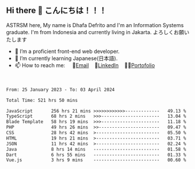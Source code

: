 ## Hi there 👋 こんにちは！！！
ASTRSM here, My name is Dhafa Defrito and I'm an Information Systems graduate. I'm from Indonesia and currently living in Jakarta. よろしくお願いたします

- 🔭 I’m a proficient front-end web developer.
- 🌱 I’m currently learning Japanese(日本語).
- 📫 How to reach me: &nbsp;&nbsp;&nbsp;&nbsp;📧[Email](ddefrito@gmail.com)&nbsp;&nbsp;&nbsp;&nbsp;💼[LinkedIn](https://www.linkedin.com/in/dhafa-defrita-rama-yudistira-9357a9229/)&nbsp;&nbsp;&nbsp;&nbsp;👨‍🎨[Portofolio](https://ddefrito.vercel.app/)
<br>
<!-- <p align="left">
<a href="https://github.com/ASTRSM">
  <img height="180em" src="https://github-readme-stats-eight-theta.vercel.app/api?username=ASTRSM&show_icons=true&theme=dracula&include_all_commits=true&count_private=true"/>
  <img height="180em" src="https://github-readme-stats-eight-theta.vercel.app/api/top-langs/?username=ASTRSM&layout=compact&langs_count=8&theme=dracula"/>
</a>
</p> -->

<!--START_SECTION:waka-->

```txt
From: 25 January 2023 - To: 03 April 2024

Total Time: 521 hrs 50 mins

JavaScript       256 hrs 21 mins >>>>>>>>>>>>-------------   49.13 %
TypeScript       68 hrs 2 mins   >>>----------------------   13.04 %
Blade Template   58 hrs 19 mins  >>>----------------------   11.18 %
PHP              49 hrs 26 mins  >>-----------------------   09.47 %
CSS              28 hrs 42 mins  >------------------------   05.50 %
HTML             19 hrs 21 mins  >------------------------   03.71 %
JSON             11 hrs 42 mins  >------------------------   02.24 %
Java             8 hrs 14 mins   -------------------------   01.58 %
Dart             6 hrs 55 mins   -------------------------   01.33 %
Vue.js           3 hrs 9 mins    -------------------------   00.60 %
```

<!--END_SECTION:waka-->
